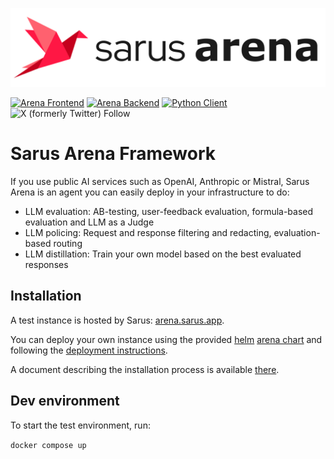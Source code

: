 ![Arena Logo](art/arena-logo.png)

[![Arena Frontend](https://github.com/arena-ai/arena/actions/workflows/publish-frontend-docker-image.yml/badge.svg)](https://github.com/arena-ai/arena/actions)
[![Arena Backend](https://github.com/arena-ai/arena/actions/workflows/publish-backend-docker-image.yml/badge.svg)](https://github.com/arena-ai/arena/actions)
[![Python Client](https://github.com/arena-ai/arena/actions/workflows/publish-client-to-pypi.yml/badge.svg)](https://github.com/arena-ai/arena/actions)
![X (formerly Twitter) Follow](https://img.shields.io/twitter/follow/sarus_tech)

# Sarus Arena Framework

If you use public AI services such as OpenAI, Anthropic or Mistral, Sarus Arena is an agent you can easily deploy in your infrastructure to do:

- LLM evaluation: AB-testing, user-feedback evaluation, formula-based evaluation and LLM as a Judge
- LLM policing: Request and response filtering and redacting, evaluation-based routing
- LLM distillation: Train your own model based on the best evaluated responses

## Installation

A test instance is hosted by Sarus: [arena.sarus.app](https://arena.sarus.app/).

You can deploy your own instance using the provided [helm](https://helm.sh/) [arena chart](https://github.com/arena-ai/arena/tree/main/kubernetes/arena) and following the [deployment instructions](https://github.com/arena-ai/arena/tree/main/kubernetes).

A document describing the installation process is available [there](docs/installation.md).


## Dev environment

To start the test environment, run:

`docker compose up`

